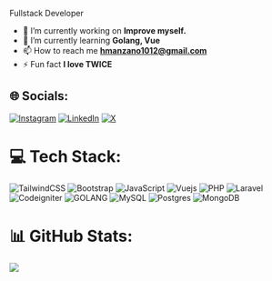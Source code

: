 <kjh3 align="center">Fullstack Developer</h3>

- 🔭 I’m currently working on **Improve myself.**
- 🌱 I’m currently learning **Golang, Vue**
- 📫 How to reach me **hmanzano1012@gmail.com**
- ⚡ Fun fact **I love TWICE**

## 🌐 Socials:

[![Instagram](https://img.shields.io/badge/Instagram-%23E4405F.svg?logo=Instagram&logoColor=white)](https://instagram.com/hmanzano1012) [![LinkedIn](https://img.shields.io/badge/LinkedIn-%230077B5.svg?logo=linkedin&logoColor=white)](https://linkedin.com/in/harold-steve-manzano-154803145/) [![X](https://img.shields.io/badge/Twitter-%23323331.svg?logo=x&logoColor=white)](https://twitter.com/@hmanzano1012)

# 💻 Tech Stack:

![TailwindCSS](https://img.shields.io/badge/tailwindcss-%2338B2AC.svg?style=for-the-badge&logo=tailwind-css&logoColor=white) ![Bootstrap](https://img.shields.io/badge/bootstrap-%23563D7C.svg?style=for-the-badge&logo=bootstrap&logoColor=white) ![JavaScript](https://img.shields.io/badge/javascript-%23323330.svg?style=for-the-badge&logo=javascript&logoColor=%23F7DF1E) ![Vuejs](https://img.shields.io/badge/vue-%2347ba87.svg?style=for-the-badge&logo=vuejs&logoColor=%23F7DF1E) ![PHP](https://img.shields.io/badge/php-%23777BB4.svg?style=for-the-badge&logo=php&logoColor=white) ![Laravel](https://img.shields.io/badge/laravel-%23FF2D20.svg?style=for-the-badge&logo=laravel&logoColor=white) ![Codeigniter](https://img.shields.io/badge/codeigniter-%23323330.svg?style=for-the-badge&logo=codeigniter) ![GOLANG](https://img.shields.io/badge/go-%2308aed8.svg?style=for-the-badge&logo=go&logoColor=white) ![MySQL](https://img.shields.io/badge/mysql-%2300f.svg?style=for-the-badge&logo=mysql&logoColor=white) ![Postgres](https://img.shields.io/badge/postgres-%23316192.svg?style=for-the-badge&logo=postgresql&logoColor=white) ![MongoDB](https://img.shields.io/badge/MongoDB-%234ea94b.svg?style=for-the-badge&logo=mongodb&logoColor=white)

# 📊 GitHub Stats:

![](https://github-readme-stats.vercel.app/api/top-langs/?username=hmanzano1012&theme=dark&hide_border=true&include_all_commits=false&count_private=false&layout=compact)
